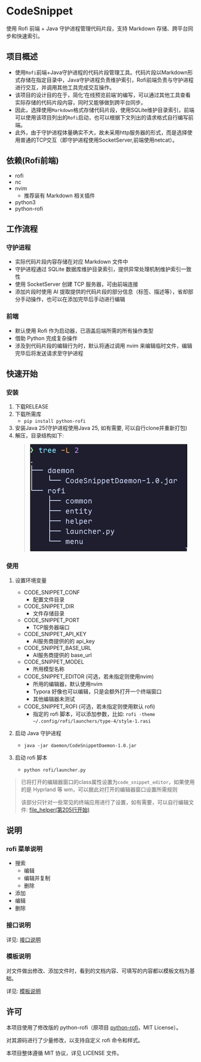 # CodeSnippet

使用 Rofi 前端 + Java 守护进程管理代码片段，支持 Markdown 存储、跨平台同步和快速索引。
## 项目概述
- 使用`Rofi`前端+Java守护进程的代码片段管理工具。代码片段以Markdown形式存储在指定目录中，Java守护进程负责维护索引，Rofi前端负责与守护进程进行交互，并调用其他工具完成交互操作。
- 该项目的设计目的在于，简化‘在线预览前端’的编写，可以通过其他工具查看实际存储的代码片段内容，同时又能够做到跨平台同步。
- 因此，选择使用`Markdown`格式存储代码片段，使用SQLite维护目录索引，前端可以使用该项目列出的`Rofi`启动，也可以根据下文列出的请求格式自行编写前端。
- 此外，由于守护进程体量确实不大，故未采用http服务器的形式，而是选择使用普通的TCP交互（即守护进程使用SocketServer,前端使用netcat）。

## 依赖(Rofi前端)
- rofi
- nc
- nvim
    - 推荐装有 Markdown 相关插件
- python3
- python-rofi

## 工作流程

### 守护进程
- 实际代码片段内容存储在对应 Markdown 文件中
- 守护进程通过 SQLite 数据库维护目录索引，提供异常处理机制维护索引一致性
- 使用 SocketServer 创建 TCP 服务器，可由前端连接
- 添加片段时使用 AI 提取提供的代码片段的部分信息（标签、描述等），省却部分手动操作，也可以在添加完毕后手动进行编辑

### 前端
- 默认使用 Rofi 作为启动器，已涵盖后端所需的所有操作类型
- 借助 Python 完成复杂操作
- 涉及到代码片段的编辑行为时，默认将通过调用 nvim 来编辑临时文件，编辑完毕后将发送请求至守护进程

## 快速开始
### 安装
1. 下载RELEASE
2. 下载所需库
    - `pip install python-rofi`
3. 安装Java 25(守护进程使用Java 25, 如有需要, 可以自行clone并重新打包)
4. 解压，目录结构如下:
   > ![目录结构](doc/resource/dir.png)

### 使用
1. 设置环境变量
    - CODE_SNIPPET_CONF
        - 配置文件目录
    - CODE_SNIPPET_DIR
        - 文件存储目录
    - CODE_SNIPPET_PORT
        - TCP服务器端口
    - CODE_SNIPPET_API_KEY
        - AI服务商提供的的 api_key
    - CODE_SNIPPET_BASE_URL
        - AI服务商提供的 base_url
    - CODE_SNIPPET_MODEL
        - 所用模型名称
    - CODE_SNIPPET_EDITOR (可选，若未指定则使用nvim)
        - 所用的编辑器，默认使用nvim
        - Typora 好像也可以编辑，只是会额外打开一个终端窗口
        - 其他编辑器未测试
    - CODE_SNIPPET_ROFI (可选，若未指定则使用默认 rofi)
        - 指定的 rofi 脚本，可以添加参数，比如: `rofi -theme ~/.config/rofi/launchers/type-4/style-1.rasi`

2. 启动 Java 守护进程
    - `java -jar daemon/CodeSnippetDaemon-1.0.jar`
3. 启动 rofi 脚本
    - `python rofi/launcher.py`

> 已将打开的编辑器窗口的class属性设置为`code_snippet_editor`，如果使用的是 Hyprland 等 wm，可以据此对打开的编辑器窗口设置所需规则
>
> 该部分只针对一些常见的终端应用进行了设置，如有需要，可以自行编辑文件: [file_helper(第205行开始)](CodeSnippetRofi/helper/file_helper.py)


## 说明
### rofi 菜单说明
- 搜索
    - 编辑
    - 编辑并复制
    - 删除
- 添加
- 编辑
- 删除

### 接口说明
详见: [接口说明](doc/接口说明.md)

### 模板说明
对文件做出修改、添加文件时，看到的文档内容、可填写的内容都以模板文档为基础。

详见: [模板说明](doc/模板说明.md)

## 许可
本项目使用了修改版的 python-rofi（原项目 [python-rofi](https://github.com/bcbnz/python-rofi)，MIT License）。

对其源码进行了少量修改，以支持自定义 rofi 命令和样式。

本项目整体遵循 MIT 协议，详见 LICENSE 文件。